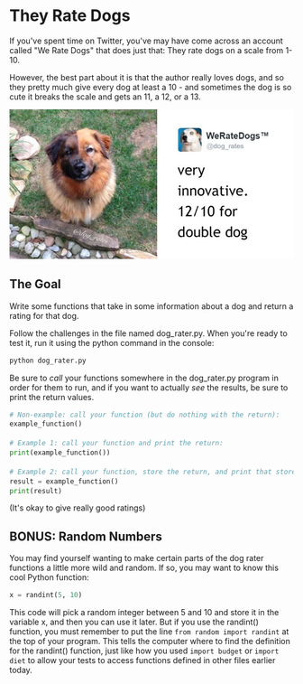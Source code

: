 # They Rate Dogs

If you've spent time on Twitter, you've may have come across an account called "We Rate Dogs" that does just that: They rate dogs on a scale from 1-10.

However, the best part about it is that the author really loves dogs, and so they pretty much give every dog at least a 10 - and sometimes the dog is so cute it breaks the scale and gets an 11, a 12, or a 13.

![Picture of a double dog!](ratedog.jpg)

## The Goal

Write some functions that take in some information about a dog and return a rating for that dog.

Follow the challenges in the file named dog_rater.py. When you're ready to test it, run it using the python command in the console:

```bash
python dog_rater.py
```

Be sure to *call* your functions somewhere in the dog_rater.py program in order for them to run, and if you want to actually *see* the results, be sure to print the return values.

```python
# Non-example: call your function (but do nothing with the return):
example_function()

# Example 1: call your function and print the return:
print(example_function())

# Example 2: call your function, store the return, and print that stored value:
result = example_function()
print(result)
```

(It's okay to give really good ratings)

## BONUS: Random Numbers

You may find yourself wanting to make certain parts of the dog rater functions a little more wild and random. If so, you may want to know this cool Python function:

```python
x = randint(5, 10)
```

This code will pick a random integer between 5 and 10 and store it in the variable x, and then you can use it later.
But if you use the randint() function, you must remember to put the line `from random import randint` at the top of your program. This tells the computer where to find the definition for the randint() function, just like how you used `import budget` or `import diet` to allow your tests to access functions defined in other files earlier today.
